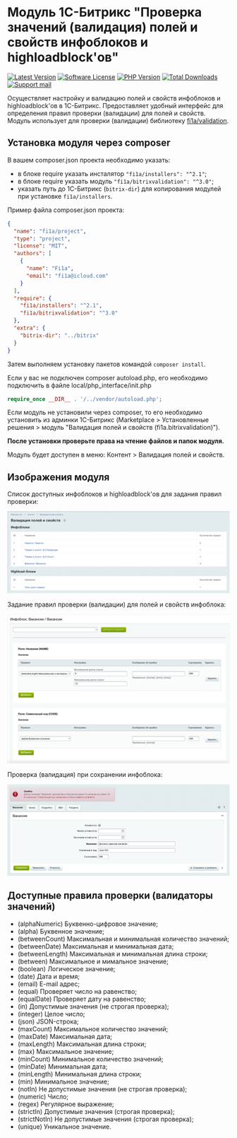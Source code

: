 # Модуль 1С-Битрикс "Проверка значений (валидация) полей и свойств инфоблоков и highloadblock'ов"

[![Latest Version][badge-release]][packagist]
[![Software License][badge-license]][license]
[![PHP Version][badge-php]][php]
[![Total Downloads][badge-downloads]][downloads]
[![Support mail][badge-mail]][mail]

Осуществляет настройку и валидацию полей и свойств инфоблоков и highloadblock'ов в 1С-Битрикс.
Предоставляет удобный интерфейс для определения правил проверки (валидации) для полей и свойств.
Модуль использует для проверки (валидации) библиотеку [fi1a/validation](https://github.com/fi1a/validation).

## Установка модуля через composer

В вашем composer.json проекта необходимо указать:

- в блоке require указать инсталятор `"fi1a/installers": "^2.1"`;
- в блоке require указать модуль `"fi1a/bitrixvalidation": "^3.0"`;
- указать путь до 1С-Битрикс (`bitrix-dir`) для копирования модулей при установке `fi1a/installers`.

Пример файла composer.json проекта:

```json
{
  "name": "fi1a/project",
  "type": "project",
  "license": "MIT",
  "authors": [
    {
      "name": "Fi1a",
      "email": "fi1a@icloud.com"
    }
  ],
  "require": {
    "fi1a/installers": "^2.1",
    "fi1a/bitrixvalidation": "^3.0"
  },
  "extra": {
    "bitrix-dir": "../bitrix"
  }
}
```

Затем выполняем установку пакетов командой `composer install`.

Если у вас не подключен composer autoload.php, его необходимо подключить в файле local/php_interface/init.php

```php
require_once __DIR__ . '/../vendor/autoload.php';
```

Если модуль не установили через composer, то его необходимо установить из админки 1С-Битрикс
(Marketplace > Установленные решения > модуль "Валидация полей и свойств (fi1a.bitrixvalidation)").

**После установки проверьте права на чтение файлов и папок модуля.**

Модуль будет доступен в меню: Контент > Валидация полей и свойств.

## Изображения модуля

Список доступных инфоблоков и highloadblock'ов для задания правил проверки:

![Список доступных инфоблоков и highloadblock](images/fi1a.bitrixvalidation-screen-1.png)

Задание правил проверки (валидации) для полей и свойств инфоблока:

![Задание правил проверки (валидации) для полей и свойств инфоблока](images/fi1a.bitrixvalidation-screen-2.png)

Проверка (валидация) при сохранении инфоблока:

![Проверка (валидация) при сохранении инфоблока](images/fi1a.bitrixvalidation-screen-3.png)

## Доступные правила проверки (валидаторы значений)

- (alphaNumeric) Буквенно-цифровое значение;
- (alpha) Буквенное значение;
- (betweenCount) Максимальная и минимальная количество значений;
- (betweenDate) Максимальная и минимальная дата;
- (betweenLength) Максимальная и минимальная длина строки;
- (between) Максимальное и мимальное значение;
- (boolean) Логическое значение;
- (date) Дата и время;
- (email) E-mail адрес;
- (equal) Проверяет число на равенство;
- (equalDate) Проверяет дату на равенство;
- (in) Допустимые значения (не строгая проверка);
- (integer) Целое число;
- (json) JSON-строка;
- (maxCount) Максимальное количество значений;
- (maxDate) Максимальная дата;
- (maxLength) Максимальная длина строки;
- (max) Максимальное значение;
- (minCount) Минимальное количество значений;
- (minDate) Минимальная дата;
- (minLength) Минимальная длина строки;
- (min) Минимальное значение;
- (notIn) Не допустимые значения (не строгая проверка);
- (numeric) Число;
- (regex) Регулярное выражение;
- (strictIn) Допустимые значения (строгая проверка);
- (strictNotIn) Не допустимые значения (строгая проверка);
- (unique) Уникальное значение.

[badge-release]: https://img.shields.io/packagist/v/fi1a/bitrixvalidation?label=release
[badge-license]: https://img.shields.io/github/license/fi1a/bitrixvalidation?style=flat-square
[badge-php]: https://img.shields.io/packagist/php-v/fi1a/bitrixvalidation?style=flat-square
[badge-downloads]: https://img.shields.io/packagist/dt/fi1a/bitrixvalidation.svg?style=flat-square&colorB=mediumvioletred
[badge-mail]: https://img.shields.io/badge/mail-support%40fi1a.ru-brightgreen

[packagist]: https://packagist.org/packages/fi1a/bitrixvalidation
[license]: https://github.com/fi1a/bitrixvalidation/blob/master/LICENSE
[php]: https://php.net
[downloads]: https://packagist.org/packages/fi1a/bitrixvalidation
[mail]: mailto:support@fi1a.ru